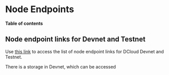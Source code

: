 # Node Endpoints

**Table of contents**

<!-- START doctoc -->
<!-- END doctoc -->

## Node endpoint links for Devnet and Testnet

Use [this link](https://github.com/thepower/all_chains/blob/main/config.json) to access the list of node endpoint links for DCloud Devnet and Testnet.

There is a storage in Devnet, which can be accessed 